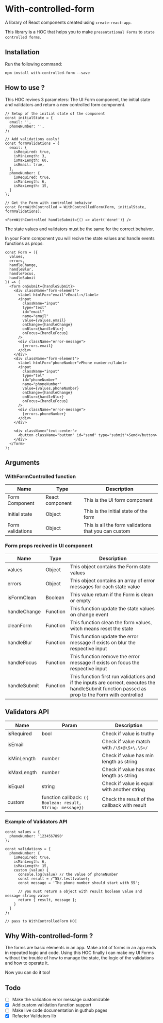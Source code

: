 # With-controlled-form

A library of React components created using `create-react-app`.

This library is a HOC that helps you to make `presentational Forms` to `state controlled forms`.

## Installation

Run the following command:

`npm install with-controlled-form --save`


## How to use ?
This HOC revives 3 parameters: The UI Form component, the initial state and validators and return a new controlled form component.

```
// Setup of the initial state of the component
const initialState = {
  email: '',
  phoneNumber: '',
};

// Add validations easly!
const formValidations = {
  email: {
    isRequired: true,
    isMinLength: 3,
    isMaxLength: 60,
    isEmail: true,
  },
  phoneNumber: {
    isRequired: true,
    isMinLength: 6,
    isMaxLength: 15,
  }
};

// Get the Form with controlled behaivor
const FormWithControlled = WithControlledForm(Form, initialState, formValidations);

<FormWithControlled handleSubmit={() => alert('done!')} />
```

The state values and validators must be the same for the correct behaivor.

In your Form component you will recive the state values and handle events functions as props:

```
const Form = ({
  values,
  errors,
  handleChange,
  handleBlur,
  handleFocus,
  handleSubmit
}) => (
  <form onSubmit={handleSubmit}>
    <div className="form-element">
      <label htmlFor="email">Email:</label>
      <input
        className="input"
        type="text"
        id="email"
        name="email"
        value={values.email}
        onChange={handleChange}
        onBlur={handleBlur}
        onFocus={handleFocus}
      />
      <div className="error-message">
        {errors.email}
      </div>
    </div>
    <div className="form-element">
      <label htmlFor="phoneNumber">Phone number:</label>
      <input
        className="input"
        type="tel"
        id="phoneNumber"
        name="phoneNumber"
        value={values.phoneNumber}
        onChange={handleChange}
        onBlur={handleBlur}
        onFocus={handleFocus}
      />
      <div className="error-message">
        {errors.phoneNumber}
      </div>
    </div>

    <div className="text-center">
      <button className="button" id="send" type="submit">Send</button>
    </div>
  </form>
);
```

## Arguments
### WithFormControlled function
| Name  | Type | Description
| ------| ---- | -----------|
| Form Component | React component | This is the UI form component
| Initial state   | Object  | This is the initial state of the form
| Form validations | Object  | This is all the form validations that you can custom

### Form props recived in UI component
| Name  | Type | Description
| ------| ---- | -----------|
values | Object | This object contains the Form state values
errors | Object | This object contains an array of error messages for each state value
isFormClean | Boolean | This value return if the Form is clean or empty
handleChange | Function | This function update the state values on change event
cleanForm | Function | This function clean the form values, witch means reset the state
handleBlur | Function | This function update the error message if exists on blur the respective input
handleFocus | Function | This function remove the error message if exists on focus the respective input
handleSubmit | Function | This function first run validations and if the inputs are correct, executes the handleSubmit function passed as prop to the Form with controlled

## Validators API
| Name  | Param | Description
| ------| ----- | -----------|
| isRequired | bool | Check if value is truthy |
| isEmail |  | Check if value match with `/\S+@\S+\.\S+/` |
| isMinLength | number | Check if value has min length as string |
| isMaxLength | number |  Check if value has max length as string |
| isEqual | string |  Check if value is equal with another string |
| custom | function callback: `({ Boolean: result, String: message})` | Check the result of the callback with result |

### Example of Validators API
```
const values = {
  phoneNumber: '1234567890'
};

const validations = {
  phoneNumber: {
    isRequired: true,
    isMinLength: 6,
    isMaxLength: 15,
    custom (value) {
      console.log(value) // the value of phoneNumber
      const result = /^55/.test(value);
      const message = 'The phone number should start with 55';

      // you must return a object with result boolean value and message string value
      return { result, message };
    }
  }
};

// pass to WithControlledForm HOC
```

## Why With-controlled-form ?

The forms are basic elements in an app. Make a lot of forms in an app ends in repeated logic and code. Using this HOC finally i can make my UI Forms without the trouble of how to manage the state, the logic of the validations and how to operate it.

Now you can do it too!

## Todo
- [ ] Make the validation error message customizable
- [x] Add custom validation function support
- [ ] Make live code documentation in guthub pages
- [x] Refactor Validators lib
